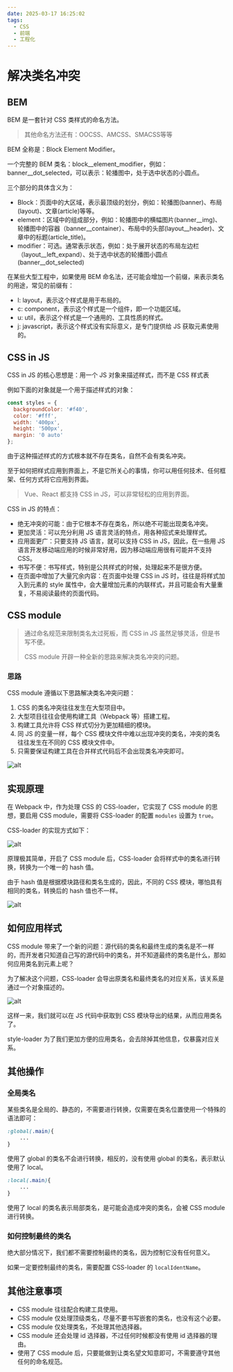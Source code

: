 ```yaml
---
date: 2025-03-17 16:25:02
tags:
  - CSS
  - 前端
  - 工程化
---
```


# 解决类名冲突

## BEM

BEM 是一套针对 CSS 类样式的命名方法。

> 其他命名方法还有：OOCSS、AMCSS、SMACSS等等

BEM 全称是：Block Element Modifier。

一个完整的 BEM 类名：block\_\_element_modifier，例如：banner\_\_dot_selected，可以表示：轮播图中，处于选中状态的小圆点。

三个部分的具体含义为：

- Block：页面中的大区域，表示最顶级的划分，例如：轮播图(banner)、布局(layout)、文章(article)等等。
- element：区域中的组成部分，例如：轮播图中的横幅图片(banner\_\_img)、轮播图中的容器（banner\_\_container）、布局中的头部(layout\_\_header)、文章中的标题(article_title)。
- modifier：可选。通常表示状态，例如：处于展开状态的布局左边栏（layout\_\_left_expand）、处于选中状态的轮播图小圆点(banner\_\_dot_selected)

在某些大型工程中，如果使用 BEM 命名法，还可能会增加一个前缀，来表示类名的用途，常见的前缀有：

- l: layout，表示这个样式是用于布局的。
- c: component，表示这个样式是一个组件，即一个功能区域。
- u: util，表示这个样式是一个通用的、工具性质的样式。
- j: javascript，表示这个样式没有实际意义，是专门提供给 JS 获取元素使用的。

## CSS in JS

CSS in JS 的核心思想是：用一个 JS 对象来描述样式，而不是 CSS 样式表

例如下面的对象就是一个用于描述样式的对象：

```JavaScript
const styles = {
  backgroundColor: '#f40',
  color: '#fff',
  width: '400px',
  height: '500px',
  margin: '0 auto'
};
```

由于这种描述样式的方式根本就不存在类名，自然不会有类名冲突。

至于如何把样式应用到界面上，不是它所关心的事情，你可以用任何技术、任何框架、任何方式将它应用到界面。

> Vue、React 都支持 CSS in JS，可以非常轻松的应用到界面。

CSS in JS 的特点：

- 绝无冲突的可能：由于它根本不存在类名，所以绝不可能出现类名冲突。
- 更加灵活：可以充分利用 JS 语言灵活的特点，用各种招式来处理样式。
- 应用面更广：只要支持 JS 语言，就可以支持 CSS in JS，因此，在一些用 JS 语言开发移动端应用的时候非常好用，因为移动端应用很有可能并不支持 CSS。
- 书写不便：书写样式，特别是公共样式的时候，处理起来不是很方便。
- 在页面中增加了大量冗余内容：在页面中处理 CSS in JS 时，往往是将样式加入到元素的 style 属性中，会大量增加元素的内联样式，并且可能会有大量重复，不易阅读最终的页面代码。

## CSS module

> 通过命名规范来限制类名太过死板，而 CSS in JS 虽然足够灵活，但是书写不便。
>
> CSS module 开辟一种全新的思路来解决类名冲突的问题。

### 思路

CSS module 遵循以下思路解决类名冲突问题：

1. CSS 的类名冲突往往发生在大型项目中。
2. 大型项目往往会使用构建工具（Webpack 等）搭建工程。
3. 构建工具允许将 CSS 样式切分为更加精细的模块。
4. 同 JS 的变量一样，每个 CSS 模块文件中难以出现冲突的类名，冲突的类名往往发生在不同的 CSS 模块文件中。
5. 只需要保证构建工具在合并样式代码后不会出现类名冲突即可。

![alt](https://blog-1328542955.cos.ap-shanghai.myqcloud.com/2020-01-31-13-54-37.png)

## 实现原理

在 Webpack 中，作为处理 CSS 的 CSS-loader，它实现了 CSS module 的思想，要启用 CSS module，需要将 CSS-loader 的配置 `modules` 设置为 `true`。

CSS-loader 的实现方式如下：

![alt](https://blog-1328542955.cos.ap-shanghai.myqcloud.com/2020-01-31-14-00-56.png)

原理极其简单，开启了 CSS module 后，CSS-loader 会将样式中的类名进行转换，转换为一个唯一的 hash 值。

由于 hash 值是根据模块路径和类名生成的，因此，不同的 CSS 模块，哪怕具有相同的类名，转换后的 hash 值也不一样。

![alt](https://blog-1328542955.cos.ap-shanghai.myqcloud.com/2020-01-31-14-04-11.png)

## 如何应用样式

CSS module 带来了一个新的问题：源代码的类名和最终生成的类名是不一样的，而开发者只知道自己写的源代码中的类名，并不知道最终的类名是什么，那如何应用类名到元素上呢？

为了解决这个问题，CSS-loader 会导出原类名和最终类名的对应关系，该关系是通过一个对象描述的。

![alt](https://blog-1328542955.cos.ap-shanghai.myqcloud.com/2020-01-31-14-08-49.png)

这样一来，我们就可以在 JS 代码中获取到 CSS 模块导出的结果，从而应用类名了。

style-loader 为了我们更加方便的应用类名，会去除掉其他信息，仅暴露对应关系。

## 其他操作

### 全局类名

某些类名是全局的、静态的，不需要进行转换，仅需要在类名位置使用一个特殊的语法即可：

```CSS
:global(.main){
    ...
}
```

使用了 global 的类名不会进行转换，相反的，没有使用 global 的类名，表示默认使用了 local。

```CSS
:local(.main){
    ...
}
```

使用了 local 的类名表示局部类名，是可能会造成冲突的类名，会被 CSS module 进行转换。

### 如何控制最终的类名

绝大部分情况下，我们都不需要控制最终的类名，因为控制它没有任何意义。

如果一定要控制最终的类名，需要配置 CSS-loader 的 `localIdentName`。

## 其他注意事项

- CSS module 往往配合构建工具使用。
- CSS module 仅处理顶级类名，尽量不要书写嵌套的类名，也没有这个必要。
- CSS module 仅处理类名，不处理其他选择器。
- CSS module 还会处理 id 选择器，不过任何时候都没有使用 id 选择器的理由。
- 使用了 CSS module 后，只要能做到让类名望文知意即可，不需要遵守其他任何的命名规范。
